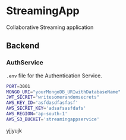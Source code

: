# StreamingApp
Collaborative Streaming application

## Backend

### AuthService
`.env` file for the Authentication Service.

```sh
PORT=3001
MONGO_URI="yourMongoDB_URIwithDatabaseName"
JWT_SECRET="writesomerandomsecrets"
AWS_KEY_ID='asfdasdfasfasf'
AWS_SECRET_KEY='adsafsasfdafs'
AWS_REGION='ap-south-1'
AWS_S3_BUCKET='streamingappservice'
```
yjjyujk